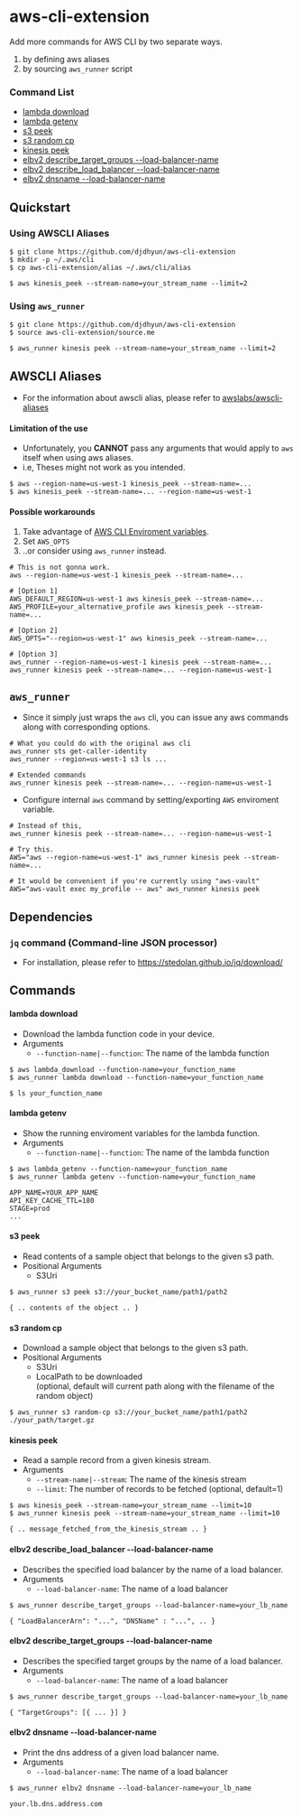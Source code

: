 # aws-cli-extension
Add more commands for AWS CLI by two separate ways.

1. by defining aws aliases
2. by sourcing `aws_runner` script

### Command List

* [lambda download](#lambda-download)
* [lambda getenv](#lambda-getenv)
* [s3 peek](#s3_peek)
* [s3 random cp](#s3_random_cp)
* [kinesis peek](#kinesis_peek)
* [elbv2 describe\_target\_groups --load-balancer-name](#elbv2-describe_target_groups---load-balancer-name)
* [elbv2 describe\_load\_balancer --load-balancer-name](#elbv2-describe_load_balancer---load-balancer-name)
* [elbv2 dnsname --load-balancer-name](#elbv2-dnsname---load-balancer-name)

## Quickstart

### Using AWSCLI Aliases

```
$ git clone https://github.com/djdhyun/aws-cli-extension
$ mkdir -p ~/.aws/cli
$ cp aws-cli-extension/alias ~/.aws/cli/alias

$ aws kinesis_peek --stream-name=your_stream_name --limit=2
```

### Using `aws_runner`

```
$ git clone https://github.com/djdhyun/aws-cli-extension
$ source aws-cli-extension/source.me

$ aws_runner kinesis peek --stream-name=your_stream_name --limit=2
```

## AWSCLI Aliases

* For the information about awscli alias, please refer to [awslabs/awscli-aliases](https://github.com/awslabs/awscli-aliases)

#### Limitation of the use

* Unfortunately, you **CANNOT** pass any arguments that would apply to `aws` itself when using aws aliases.
* i.e, Theses might not work as you intended.

```
$ aws --region-name=us-west-1 kinesis_peek --stream-name=...
$ aws kinesis_peek --stream-name=... --region-name=us-west-1
```

#### Possible workarounds

1. Take advantage of [AWS CLI Enviroment variables](https://docs.aws.amazon.com/cli/latest/userguide/cli-configure-envvars.html).
2. Set `AWS_OPTS`
3. ..or consider using `aws_runner` instead.

```
# This is not gonna work.
aws --region-name=us-west-1 kinesis_peek --stream-name=...

# [Option 1]
AWS_DEFAULT_REGION=us-west-1 aws kinesis_peek --stream-name=...
AWS_PROFILE=your_alternative_profile aws kinesis_peek --stream-name=...

# [Option 2]
AWS_OPTS="--region=us-west-1" aws kinesis_peek --stream-name=...

# [Option 3]
aws_runner --region-name=us-west-1 kinesis peek --stream-name=...
aws_runner kinesis peek --stream-name=... --region-name=us-west-1
```

## `aws_runner`

* Since it simply just wraps the `aws` cli, you can issue any aws commands along with corresponding options.

```
# What you could do with the original aws cli
aws_runner sts get-caller-identity
aws_runner --region=us-west-1 s3 ls ...

# Extended commands
aws_runner kinesis peek --stream-name=... --region-name=us-west-1
```

* Configure internal `aws` command by setting/exporting `AWS` enviroment variable.

```
# Instead of this,
aws_runner kinesis peek --stream-name=... --region-name=us-west-1

# Try this.
AWS="aws --region-name=us-west-1" aws_runner kinesis peek --stream-name=...

# It would be convenient if you're currently using "aws-vault"
AWS="aws-vault exec my_profile -- aws" aws_runner kinesis peek
```

## Dependencies

### `jq` command (Command-line JSON processor)
* For installation, please refer to https://stedolan.github.io/jq/download/

## Commands

#### lambda download

* Download the lambda function code in your device.
* Arguments
	* `--function-name|--function`: The name of the lambda function

```
$ aws lambda_download --function-name=your_function_name
$ aws_runner lambda download --function-name=your_function_name

$ ls your_function_name
```

#### lambda getenv

* Show the running enviroment variables for the lambda function.
* Arguments
	* `--function-name|--function`: The name of the lambda function

```
$ aws lambda_getenv --function-name=your_function_name
$ aws_runner lambda getenv --function-name=your_function_name

APP_NAME=YOUR_APP_NAME
API_KEY_CACHE_TTL=180
STAGE=prod
...
```

#### s3 peek

* Read contents of a sample object that belongs to the given s3 path.
* Positional Arguments
	* S3Uri

```
$ aws_runner s3 peek s3://your_bucket_name/path1/path2

{ .. contents of the object .. }
```

#### s3 random cp

* Download a sample object that belongs to the given s3 path.
* Positional Arguments
	* S3Uri
    * LocalPath to be downloaded 
    <br>(optional, default will current path along with the filename of the random object)

```
$ aws_runner s3 random-cp s3://your_bucket_name/path1/path2 ./your_path/target.gz
```

#### kinesis peek

* Read a sample record from a given kinesis stream.
* Arguments
	* `--stream-name|--stream`: The name of the kinesis stream
	* `--limit`: The number of records to be fetched (optional, default=1)

```
$ aws kinesis_peek --stream-name=your_stream_name --limit=10
$ aws_runner kinesis peek --stream-name=your_stream_name --limit=10

{ .. message_fetched_from_the_kinesis_stream .. }
```

#### elbv2 describe\_load\_balancer --load-balancer-name

* Describes the specified load balancer by the name of a load balancer.
* Arguments
	* `--load-balancer-name`: The name of a load balancer

```
$ aws_runner describe_target_groups --load-balancer-name=your_lb_name

{ "LoadBalancerArn": "...", "DNSName" : "...", .. }
```

#### elbv2 describe\_target\_groups --load-balancer-name

* Describes the specified target groups by the name of a load balancer.
* Arguments
	* `--load-balancer-name`: The name of a load balancer

```
$ aws_runner describe_target_groups --load-balancer-name=your_lb_name

{ "TargetGroups": [{ ... }] }
```

#### elbv2 dnsname --load-balancer-name

* Print the dns address of a given load balancer name.
* Arguments
	* `--load-balancer-name`: The name of a load balancer

```
$ aws_runner elbv2 dnsname --load-balancer-name=your_lb_name

your.lb.dns.address.com
```
